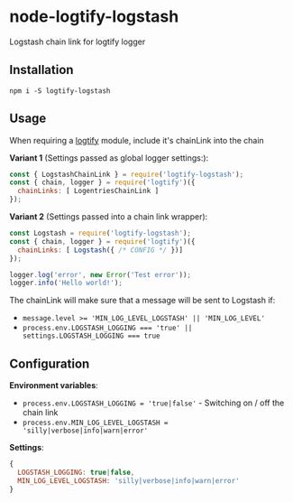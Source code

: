 # node-logtify-logstash
Logstash chain link for logtify logger

## Installation
```
npm i -S logtify-logstash
```

## Usage
When requiring a [logtify](https://github.com/dial-once/node-logtify) module, include it's chainLink into the chain

**Variant 1** (Settings passed as global logger settings:): 
```js
const { LogstashChainLink } = require('logtify-logstash');
const { chain, logger } = require('logtify')({
  chainLinks: [ LogentriesChainLink ]
});
```

**Variant 2** (Settings passed into a chain link wrapper):
```js
const Logstash = require('logtify-logstash');
const { chain, logger } = require('logtify')({
  chainLinks: [ Logstash({ /* CONFIG */ })]
});

logger.log('error', new Error('Test error'));
logger.info('Hello world!');
```
The chainLink will make sure that a message will be sent to Logstash if:
* ``message.level >= 'MIN_LOG_LEVEL_LOGSTASH' || 'MIN_LOG_LEVEL'``
* ``process.env.LOGSTASH_LOGGING === 'true' || settings.LOGSTASH_LOGGING === true``

## Configuration
**Environment variables**:
* ``process.env.LOGSTASH_LOGGING = 'true|false'`` - Switching on / off the chain link
* ``process.env.MIN_LOG_LEVEL_LOGSTASH = 'silly|verbose|info|warn|error'``

**Settings**:
```js
{
  LOGSTASH_LOGGING: true|false,
  MIN_LOG_LEVEL_LOGSTASH: 'silly|verbose|info|warn|error'
}
```
